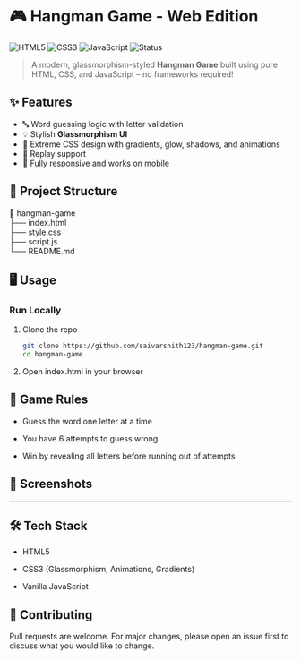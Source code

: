 # 🎮 Hangman Game - Web Edition

![HTML5](https://img.shields.io/badge/HTML5-E34F26?style=for-the-badge&logo=html5&logoColor=fff)
![CSS3](https://img.shields.io/badge/CSS3-1572B6?style=for-the-badge&logo=css3&logoColor=fff)
![JavaScript](https://img.shields.io/badge/JavaScript-F7DF1E?style=for-the-badge&logo=javascript&logoColor=000)
![Status](https://img.shields.io/badge/status-complete-brightgreen?style=for-the-badge)

> A modern, glassmorphism-styled **Hangman Game** built using pure HTML, CSS, and JavaScript – no frameworks required!

## ✨ Features

- 🔤 Word guessing logic with letter validation
- 💡 Stylish **Glassmorphism UI**
- 🎨 Extreme CSS design with gradients, glow, shadows, and animations
- 🔁 Replay support
- 📱 Fully responsive and works on mobile

## 📂 Project Structure

📁 hangman-game<br>
├── index.html<br>
├── style.css<br>
├── script.js<br>
└── README.md

## 🖥️ Usage

### Run Locally

1. Clone the repo  
   ```bash
   git clone https://github.com/saivarshith123/hangman-game.git
   cd hangman-game
   ```
2. Open index.html in your browser

## 🧠 Game Rules

- Guess the word one letter at a time

- You have 6 attempts to guess wrong

- Win by revealing all letters before running out of attempts

## 📸 Screenshots

---------------

## 🛠️ Tech Stack

- HTML5 

- CSS3 (Glassmorphism, Animations, Gradients)

- Vanilla JavaScript

## 🤝 Contributing
Pull requests are welcome. For major changes, please open an issue first to discuss what you would like to change.